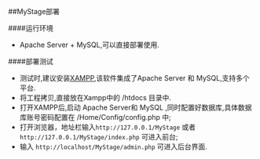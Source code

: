 ##MyStage部署

####运行环境
* Apache Server + MySQL,可以直接部署使用.

####部署测试
* 测试时,建议安装[XAMPP](http://www.apachefriends.org/zh_cn/xampp.html),该软件集成了Apache Server 和 MySQL,支持多个平台.
* 将工程拷贝,直接放在Xampp中的 /htdocs 目录中.
* 打开XAMPP后,启动 Apache Server和 MySQL ,同时配置好数据库,具体数据库账号密码配置在 /Home/Config/config.php 中;
* 打开浏览器，地址栏输入`http://127.0.0.1/MyStage` 或者 `http://127.0.0.1/MyStage/index.php` 可进入前台;
* 输入 `http://localhost/MyStage/admin.php` 可进入后台界面.
